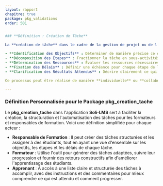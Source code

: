 ```yaml
---
layout: rapport
chapitre: true
package: pkg_validations
order: 501


### **Définition : Création de Tâche**

La **création de tâche** dans le cadre de la gestion de projet ou de l'enseignement implique la conception, l'organisation et l'assignation de tâches à accomplir. Cela inclut les étapes suivantes :

- **Identification des Objectifs** : Déterminer de manière précise ce que la tâche doit atteindre ou résoudre.
- **Décomposition des Étapes** : Fractionner la tâche en sous-activités plus petites et gérables.
- **Détermination des Ressources** : Évaluer les ressources nécessaires, telles que les outils, informations, ou compétences.
- **Fixation des Délais** : Définir une échéance pour chaque étape de la tâche et la tâche dans son ensemble.
- **Clarification des Résultats Attendus** : Décrire clairement ce qui est attendu comme résultat final ou impact.

Ce processus peut être réalisé de manière **individuelle** ou **collaborative** et nécessite souvent des outils de gestion de projet pour assurer la **clarté**, l'**efficacité** et le **suivi** des priorités.

---
```


### **Définition Personnalisée pour le Package** **pkg_creation_tache**

Le **pkg_creation_tache** dans l'application **Soli-LMS** sert à faciliter la création, la structuration et l'automatisation des tâches pour les formateurs et responsables de formation. Voici une définition simplifiée pour chaque acteur :

- **Responsable de Formation** : Il peut créer des tâches structurées et les assigner à des étudiants, tout en ayant une vue d'ensemble sur les objectifs, les étapes et les délais de chaque tâche.
- **Formateur** : Utilise l'outil pour générer des tâches adaptées, suivre leur progression et fournir des retours constructifs afin d'améliorer l'apprentissage des étudiants.
- **Apprenant** : A accès à une liste claire et structurée des tâches à accomplir, avec des instructions et des commentaires pour mieux comprendre ce qui est attendu et comment progresser.

